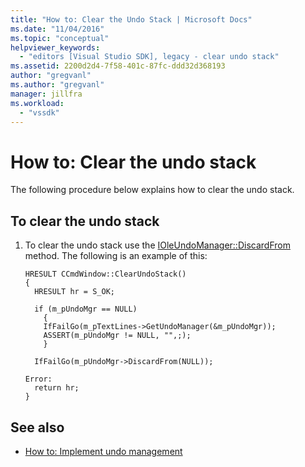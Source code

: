 ```yaml
---
title: "How to: Clear the Undo Stack | Microsoft Docs"
ms.date: "11/04/2016"
ms.topic: "conceptual"
helpviewer_keywords:
  - "editors [Visual Studio SDK], legacy - clear undo stack"
ms.assetid: 2200d2d4-7f58-401c-87fc-ddd32d368193
author: "gregvanl"
ms.author: "gregvanl"
manager: jillfra
ms.workload:
  - "vssdk"
---
```

# How to: Clear the undo stack
The following procedure below explains how to clear the undo stack.

## To clear the undo stack

1.  To clear the undo stack use the [IOleUndoManager::DiscardFrom](/windows/desktop/api/ocidl/nf-ocidl-ioleundomanager-discardfrom) method. The following is an example of this:

    ```
    HRESULT CCmdWindow::ClearUndoStack()
    {
      HRESULT hr = S_OK;

      if (m_pUndoMgr == NULL)
        {
        IfFailGo(m_pTextLines->GetUndoManager(&m_pUndoMgr));
        ASSERT(m_pUndoMgr != NULL, "",;);
        }

      IfFailGo(m_pUndoMgr->DiscardFrom(NULL));

    Error:
      return hr;
    }
    ```

## See also
- [How to: Implement undo management](../extensibility/how-to-implement-undo-management.md)